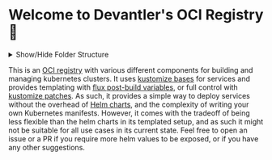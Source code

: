 # Welcome to Devantler's OCI Registry 🚀

<details>
  <summary>Show/Hide Folder Structure</summary>

<!-- readme-tree start -->
```
.
├── .github
│   ├── scripts
│   └── workflows
├── .vscode
├── k8s
│   ├── apps
│   ├── clusters
│   │   └── docker
│   │       ├── .flux
│   │       ├── infrastructure
│   │       │   ├── configs
│   │       │   └── services
│   │       └── variables
│   └── infrastructure
│       ├── cert-manager
│       │   ├── certificates
│       │   └── cluster-issuers
│       ├── cloudflared
│       ├── flux-github-status-updater
│       ├── flux-webhook-receiver
│       │   ├── ingress-routes
│       │   └── secrets
│       ├── gha-runner-scale-set
│       ├── gha-runner-scale-set-controller
│       ├── harbor
│       ├── kube-prometheus-stack
│       ├── kubelet-serving-cert-approver
│       ├── local-storage
│       ├── metrics-server
│       ├── openebs
│       ├── pulumi-operator
│       │   └── programs
│       ├── redis
│       ├── reloader
│       ├── strapi
│       ├── testkube
│       ├── traefik
│       └── vertical-pod-autoscaler
├── pulumi
├── scripts
└── talos
    ├── cluster
    ├── controlplane
    └── worker

44 directories
```
<!-- readme-tree end -->

</details>

This is an [OCI registry](https://opencontainers.org) with various different components for building and managing kubernetes clusters. It uses [kustomize bases](https://kubernetes.io/docs/tasks/manage-kubernetes-objects/kustomization/#bases-and-overlays) for services and provides templating with [flux post-build variables](https://fluxcd.io/flux/components/kustomize/kustomizations/#post-build-variable-substitution), or full control with [kustomize patches](https://kubernetes.io/docs/tasks/manage-kubernetes-objects/kustomization/#customizing). As such, it provides a simple way to deploy services without the overhead of [Helm charts](https://helm.sh/docs/topics/charts/), and the complexity of writing your own Kubernetes manifests. However, it comes with the tradeoff of being less flexible than the helm charts in its templated setup, and as such it might not be suitable for all use cases in its current state. Feel free to open an issue or a PR if you require more helm values to be exposed, or if you have any other suggestions.
